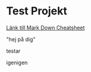 # Test Projekt

[Länk till Mark Down Cheatsheet](https://github.com/adam-p/markdown-here/wiki/Markdown-Cheatsheet)

"hej på dig"

testar

igenigen